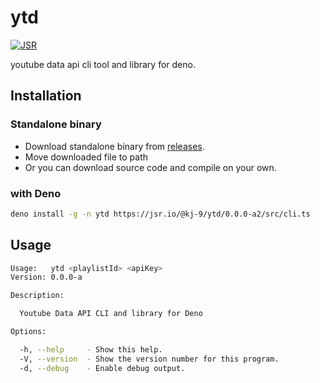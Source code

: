 # ytd

[![JSR](https://jsr.io/badges/@kj-9/ytd)](https://jsr.io/@kj-9/ytd)

youtube data api cli tool and library for deno.

## Installation

### Standalone binary

- Download standalone binary from
  [releases](https://github.com/kj-9/ytd/releases).
- Move downloaded file to path
- Or you can download source code and compile on your own.

### with Deno

```sh
deno install -g -n ytd https://jsr.io/@kj-9/ytd/0.0.0-a2/src/cli.ts
```

## Usage

```sh
Usage:   ytd <playlistId> <apiKey>
Version: 0.0.0-a                  

Description:

  Youtube Data API CLI and library for Deno

Options:

  -h, --help     - Show this help.                            
  -V, --version  - Show the version number for this program.  
  -d, --debug    - Enable debug output.
```
